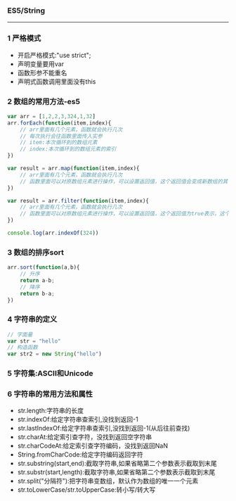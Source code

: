 ### ES5/String
---------
### 1 严格模式
+ 开启严格模式:"use strict";
+ 声明变量要用var
+ 函数形参不能重名
+ 声明式函数调用里面没有this

### 2 数组的常用方法-es5
```js
var arr = [1,2,2,3,324,1,32]
arr.forEach(function(item,index){
    // arr里面有几个元素，函数就会执行几次
    // 每次执行会往函数里面传入实参
    // item:本次循环到的数组元素
    // index:本次循环到的数组元素的索引
})

var result = arr.map(function(item,index){
    // arr里面有几个元素，函数就会执行几次
    // 函数里面可以对原数组元素进行操作，可以设置返回值，这个返回值会变成新数组的其中一个元素
})

var result = arr.filter(function(item,index){
    // arr里面有几个元素，函数就会执行几次
    // 函数里面可以对原数组元素进行操作，可以设置返回值，这个返回值为true表示，这个数组元素会变成新数组的其中一个元素，如果这个返回值为false什么也不做
})

console.log(arr.indexOf(324))
```

### 3 数组的排序sort
```js
arr.sort(function(a,b){
    // 升序
    return a-b;
    // 降序
    return b-a;
})
```
### 4 字符串的定义
```js
// 字面量
var str = "hello"
// 构造函数
var str2 = new String("hello")
```

### 5 字符集:ASCII和Unicode

### 6 字符串的常用方法和属性
+ str.length:字符串的长度
+ str.indexOf:给定字符串查索引,没找到返回-1
+ str.lastIndexOf:给定字符串查索引,没找到返回-1(从后往前查找)
+ str.charAt:给定索引查字符，没找到返回空字符串
+ str.charCodeAt:给定索引查字符编码，没找到返回NaN
+ String.fromCharCode:给定字符编码返回字符
+ str.substring(start,end):截取字符串,如果省略第二个参数表示截取到末尾
+ str.substr(start,length):截取字符串,如果省略第二个参数表示截取到末尾
+ str.split("分隔符"):把字符串变数组，默认作为数组的唯一一个元素
+ str.toLowerCase/str.toUpperCase:转小写/转大写


